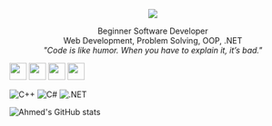 <p align="center">
  <img src="https://readme-typing-svg.herokuapp.com?size=30&duration=4000&color=00FF00&center=true&vCenter=true&width=500&lines=Ahmed+Raafat" />
</p>


<p align="center">
  Beginner Software Developer <br>
  Web Development, Problem Solving, OOP, .NET <br>
  <i>"Code is like humor. When you have to explain it, it’s bad."</i>
</p>


[<img src="https://upload.wikimedia.org/wikipedia/commons/8/82/Telegram_logo.svg" width="30" height="30"/>](https://t.me/ahmaadrafatt)
[<img src="https://upload.wikimedia.org/wikipedia/commons/6/6b/WhatsApp.svg" width="30" height="30"/>](https://wa.me/201288208895)
[<img src="https://upload.wikimedia.org/wikipedia/commons/a/a5/Instagram_icon.png" width="30" height="30"/>](https://instagram.com/ahmaadraafatt)
[<img src="https://cdn.jsdelivr.net/gh/simple-icons/simple-icons/icons/discord.svg" width="30" height="30"/>](https://discord.gg/ahmaadrafatt)




![C++](https://img.shields.io/badge/Code-C++-black?logo=cplusplus) 
![C#](https://img.shields.io/badge/Code-CSharp-black?logo=csharp) 
![.NET](https://img.shields.io/badge/Framework-.NET-green?logo=dotnet)



![Ahmed's GitHub stats](https://github-readme-stats.vercel.app/api?username=AhmedRaafat&show_icons=true&theme=merko)


